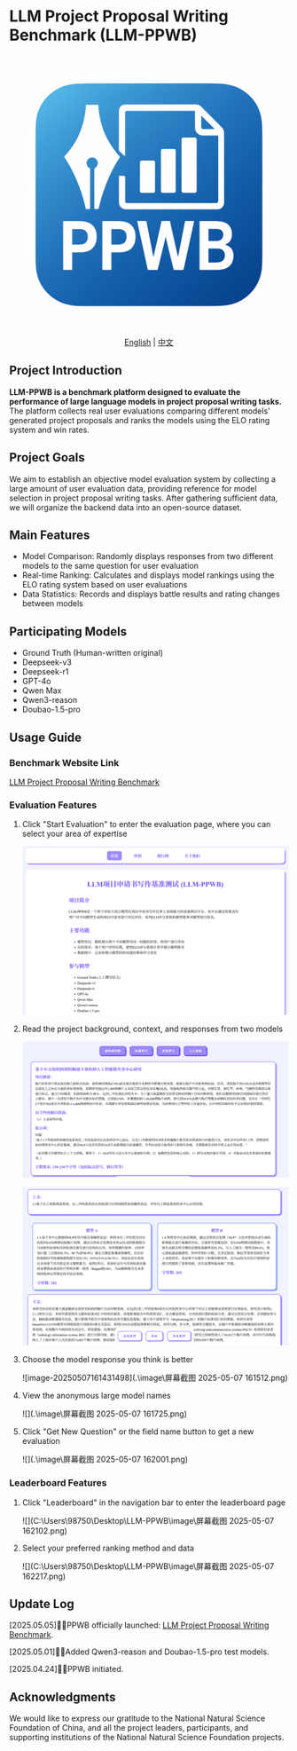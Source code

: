 # LLM Project Proposal Writing Benchmark (LLM-PPWB)

<img src=".\favicon.png" alt="favicon" style="zoom:50%;" />
<div align="middle">
  <a href="README.md">English</a> | <a href="README_zh.md">中文</a>
</div>


## Project Introduction

**LLM-PPWB is a benchmark platform designed to evaluate the performance of large language models in project proposal writing tasks.** The platform collects real user evaluations comparing different models' generated project proposals and ranks the models using the ELO rating system and win rates.

## Project Goals

We aim to establish an objective model evaluation system by collecting a large amount of user evaluation data, providing reference for model selection in project proposal writing tasks. After gathering sufficient data, we will organize the backend data into an open-source dataset.

## Main Features

- Model Comparison: Randomly displays responses from two different models to the same question for user evaluation
- Real-time Ranking: Calculates and displays model rankings using the ELO rating system based on user evaluations
- Data Statistics: Records and displays battle results and rating changes between models

## Participating Models

- Ground Truth (Human-written original)
- Deepseek-v3
- Deepseek-r1
- GPT-4o
- Qwen Max
- Qwen3-reason
- Doubao-1.5-pro

## Usage Guide

### Benchmark Website Link

[LLM Project Proposal Writing Benchmark](http://8.140.232.135:54321/)

### Evaluation Features

1. Click "Start Evaluation" to enter the evaluation page, where you can select your area of expertise

   ![image-20250507161231922](.\image\image-20250507161231922.png)

2. Read the project background, context, and responses from two models

   ![image-20250507161345573](.\image\image-20250507161345573.png)

   ![image-20250507161431498](.\image\image-20250507161431498.png)

3. Choose the model response you think is better

   ![image-20250507161431498](.\image\屏幕截图 2025-05-07 161512.png)

4. View the anonymous large model names

   ![](.\image\屏幕截图 2025-05-07 161725.png)

5. Click "Get New Question" or the field name button to get a new evaluation

   ![](.\image\屏幕截图 2025-05-07 162001.png)

### Leaderboard Features

1. Click "Leaderboard" in the navigation bar to enter the leaderboard page

   ![](C:\Users\98750\Desktop\LLM-PPWB\image\屏幕截图 2025-05-07 162102.png)

2. Select your preferred ranking method and data

   ![](C:\Users\98750\Desktop\LLM-PPWB\image\屏幕截图 2025-05-07 162217.png)

## Update Log

[2025.05.05]🎯📢PPWB officially launched: [LLM Project Proposal Writing Benchmark](http://8.140.232.135:54321/).

[2025.05.01]🎯📢Added Qwen3-reason and Doubao-1.5-pro test models.

[2025.04.24]🎯📢PPWB initiated.

## Acknowledgments

We would like to express our gratitude to the National Natural Science Foundation of China, and all the project leaders, participants, and supporting institutions of the National Natural Science Foundation projects.

